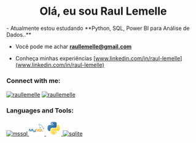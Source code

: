 <h1 align="center">Olá, eu sou Raul Lemelle</h1>
- Atualmente estou estudando **Python, SQL, Power BI para Análise de Dados..**

- Você pode me achar **raullemelle@gmail.com**

- Conheça minhas experiências [www.linkedin.com/in/raul-lemelle](www.linkedin.com/in/raul-lemelle)

<h3 align="left">Connect with me:</h3>
<p align="left">
<a href="https://linkedin.com/in/raullemelle" target="blank"><img align="center" src="https://raw.githubusercontent.com/rahuldkjain/github-profile-readme-generator/master/src/images/icons/Social/linked-in-alt.svg" alt="raullemelle" height="30" width="40" /></a>
<a href="https://instagram.com/raullemelle" target="blank"><img align="center" src="https://raw.githubusercontent.com/rahuldkjain/github-profile-readme-generator/master/src/images/icons/Social/instagram.svg" alt="raullemelle" height="30" width="40" /></a>
</p>

<h3 align="left">Languages and Tools:</h3>
<p align="left"> <a href="https://www.microsoft.com/en-us/sql-server" target="_blank" rel="noreferrer"> <img src="https://www.svgrepo.com/show/303229/microsoft-sql-server-logo.svg" alt="mssql" width="40" height="40"/> </a> <a href="https://www.mysql.com/" target="_blank" rel="noreferrer"> <img src="https://raw.githubusercontent.com/devicons/devicon/master/icons/mysql/mysql-original-wordmark.svg" alt="mysql" width="40" height="40"/> </a> <a href="https://www.python.org" target="_blank" rel="noreferrer"> <img src="https://raw.githubusercontent.com/devicons/devicon/master/icons/python/python-original.svg" alt="python" width="40" height="40"/> </a> <a href="https://www.sqlite.org/" target="_blank" rel="noreferrer"> <img src="https://www.vectorlogo.zone/logos/sqlite/sqlite-icon.svg" alt="sqlite" width="40" height="40"/> </a> </p>

<!---

- 👋 Hi, I’m @Raul-Lemelle
- 👀 I’m interested in ...
- 🌱 I’m currently learning ...
- 💞️ I’m looking to collaborate on ...
- 📫 How to reach me ...


Raul-Lemelle/Raul-Lemelle is a ✨ special ✨ repository because its `README.md` (this file) appears on your GitHub profile.
You can click the Preview link to take a look at your changes.
--->

